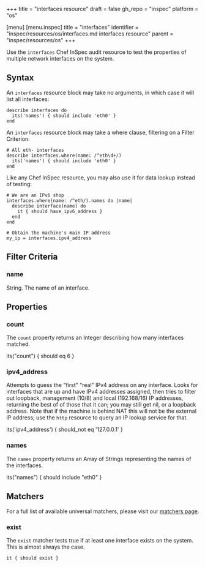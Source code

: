 +++
title = "interfaces resource"
draft = false
gh_repo = "inspec"
platform = "os"

[menu]
  [menu.inspec]
    title = "interfaces"
    identifier = "inspec/resources/os/interfaces.md interfaces resource"
    parent = "inspec/resources/os"
+++

Use the `interfaces` Chef InSpec audit resource to test the properties of multiple network interfaces on the system.

## Syntax

An `interfaces` resource block may take no arguments, in which case it will list all interfaces:

    describe interfaces do
      its('names') { should include 'eth0' }
    end

An `interfaces` resource block may take a where clause, filtering on a Filter Criterion:

    # All eth- interfaces
    describe interfaces.where(name: /^eth\d+/)
      its('names') { should include 'eth0' }
    end

Like any Chef InSpec resource, you may also use it for data lookup instead of testing:

    # We are an IPv6 shop
    interfaces.where(name: /^eth/).names do |name|
      describe interface(name) do
        it { should have_ipv6_address }
      end
    end

    # Obtain the machine's main IP address
    my_ip = interfaces.ipv4_address

## Filter Criteria

### name

String. The name of an interface.

## Properties

### count

The `count` property returns an Integer describing how many interfaces matched.

  its("count") { should eq 6 }

### ipv4_address

Attempts to guess the "first" "real" IPv4 address on any interface. Looks for interfaces that are up and have IPv4 addresses assigned, then tries to filter out loopback, management (10/8) and local (192.168/16) IP addresses, returning the best of of those that it can; you may still get nil, or a loopback address.  Note that if the machine is behind NAT this will not be the external IP address; use the `http` resource to query an IP lookup service for that.

  its('ipv4_address') { should_not eq '127.0.0.1' }

### names

The `names` property returns an Array of Strings representing the names of the interfaces.

  its("names") { should include "eth0" }

## Matchers

For a full list of available universal matchers, please visit our [matchers page](/inspec/matchers/).

### exist

The `exist` matcher tests true if at least one interface exists on the system. This is almost always the case.

    it { should exist }
